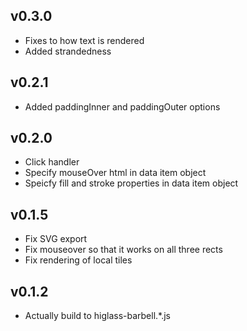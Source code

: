 ## v0.3.0

- Fixes to how text is rendered
- Added strandedness

## v0.2.1

- Added paddingInner and paddingOuter options

## v0.2.0

- Click handler
- Specify mouseOver html in data item object
- Speicfy fill and stroke properties in data item object 

## v0.1.5

- Fix SVG export
- Fix mouseover so that it works on all three rects
- Fix rendering of local tiles

## v0.1.2

- Actually build to higlass-barbell.\*.js
